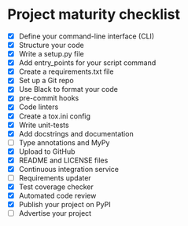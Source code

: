 # Project maturity checklist

-   [x] Define your command-line interface (CLI)
-   [x] Structure your code
-   [x] Write a setup.py file
-   [x] Add entry_points for your script command
-   [x] Create a requirements.txt file
-   [x] Set up a Git repo
-   [x] Use Black to format your code
-   [x] pre-commit hooks
-   [x] Code linters
-   [x] Create a tox.ini config
-   [x] Write unit-tests
-   [x] Add docstrings and documentation
-   [ ] Type annotations and MyPy
-   [x] Upload to GitHub
-   [x] README and LICENSE files
-   [x] Continuous integration service
-   [ ] Requirements updater
-   [x] Test coverage checker
-   [x] Automated code review
-   [x] Publish your project on PyPI
-   [ ] Advertise your project
